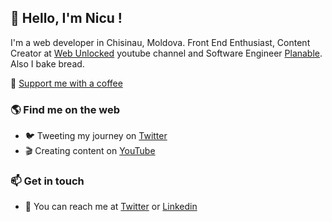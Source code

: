 
<!--
**nicubarbaros/nicubarbaros** is a ✨ _special_ ✨ repository because its `README.md` (this file) appears on your GitHub profile.

Here are some ideas to get you started:

- 🔭 I’m currently working on ...
- 🌱 I’m currently learning ...
- 👯 I’m looking to collaborate on ...
- 🤔 I’m looking for help with ...
- 💬 Ask me about ...
- 📫 How to reach me: ...
- 😄 Pronouns: ...
- ⚡ Fun fact: ...
-->


## 👋 Hello, I'm Nicu !
I'm a web developer in Chisinau, Moldova. Front End Enthusiast, Content Creator at [Web Unlocked](https://www.youtube.com/channel/UClIOzonVaoiNvO503pNExCg) youtube channel and Software Engineer 
[Planable](https://planable.io/). Also I bake bread.

💖 [Support me with a coffee](https://buymeacoffee.com/nicubarbaros)

<!--
### 😄 About me 
- 🔭 I'm working to improve gaming platform at EXNOA LLC.
- 🌱 I’m learning GraphQL, React and TypeScript.
-->
### 🌎 Find me on the web
- 🐦 Tweeting my journey on [Twitter](https://twitter.com/nicubarbaros)
- 🎬 Creating content on [YouTube](https://www.youtube.com/channel/UClIOzonVaoiNvO503pNExCg)

### 📫 Get in touch
- 📧 You can reach me at [Twitter](https://twitter.com/nicubarbaros) or [Linkedin](https://www.linkedin.com/in/nicubarbaros/)
